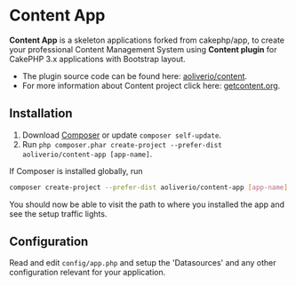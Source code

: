 # Content App

**Content App** is a skeleton applications forked from cakephp/app, to create your professional
Content Management System using **Content plugin** for CakePHP 3.x applications with Bootstrap layout.

- The plugin source code can be found here: [aoliverio/content](https://github.com/aoliverio/content).
- For more information about Content project click here: [getcontent.org](http://getcontent.org). 

## Installation

1. Download [Composer](http://getcomposer.org/doc/00-intro.md) or update `composer self-update`.
2. Run `php composer.phar create-project --prefer-dist aoliverio/content-app [app-name]`.

If Composer is installed globally, run
```bash
composer create-project --prefer-dist aoliverio/content-app [app-name]
```

You should now be able to visit the path to where you installed the app and see
the setup traffic lights.

## Configuration

Read and edit `config/app.php` and setup the 'Datasources' and any other 
configuration relevant for your application.
